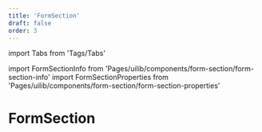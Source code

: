 ```yaml
---
title: 'FormSection'
draft: false
order: 3
---
```


import Tabs from 'Tags/Tabs'

import FormSectionInfo from 'Pages/uilib/components/form-section/form-section-info'
import FormSectionProperties from 'Pages/uilib/components/form-section/form-section-properties'

# FormSection

<Tabs>
  <Tabs.Content>
    <FormSectionInfo />
  </Tabs.Content>
  <Tabs.Content>
    <FormSectionProperties />
  </Tabs.Content>
</Tabs>
